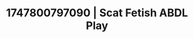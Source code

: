 ---
categories:
- Naughty expression
- Eco-erotica
- Squirting orgasm
- Enema fetish
- Creative kink
image: /assets/images/1747800797090.jpg
layout: post
seo:
  description: Featured content with exclusive Scat Fetish, ABDL Play. HD images available.
  keywords: Scat Fetish, ABDL Play
  og_image: /assets/images/1747800797090.jpg
  schema_type: VisualArtwork
tags:
- ABDL Play
- Scat Fetish
- '#1747800797090'
title: 1747800797090 | Scat Fetish ABDL Play
---